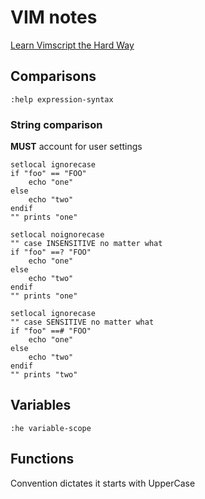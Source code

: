 # VIM notes

[Learn Vimscript the Hard Way](http://learnvimscriptthehardway.stevelosh.com/)

## Comparisons

`:help expression-syntax`

### String comparison

**MUST** account for user settings

```vimscript
setlocal ignorecase
if "foo" == "FOO"
    echo "one"
else
    echo "two"
endif
"" prints "one"

setlocal noignorecase
"" case INSENSITIVE no matter what
if "foo" ==? "FOO"
    echo "one"
else
    echo "two"
endif
"" prints "one"

setlocal ignorecase
"" case SENSITIVE no matter what
if "foo" ==# "FOO"
    echo "one"
else
    echo "two"
endif
"" prints "two"
```

## Variables

`:he variable-scope`

## Functions

Convention dictates it starts with UpperCase
